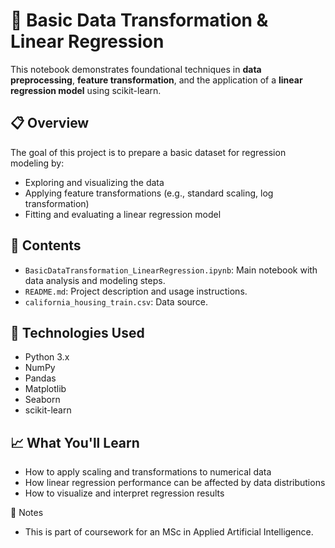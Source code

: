 # 🧪 Basic Data Transformation & Linear Regression

This notebook demonstrates foundational techniques in **data preprocessing**, **feature transformation**, and the application of a **linear regression model** using scikit-learn.

## 📋 Overview

The goal of this project is to prepare a basic dataset for regression modeling by:
- Exploring and visualizing the data
- Applying feature transformations (e.g., standard scaling, log transformation)
- Fitting and evaluating a linear regression model

## 📁 Contents

- `BasicDataTransformation_LinearRegression.ipynb`: Main notebook with data analysis and modeling steps.
- `README.md`: Project description and usage instructions.
- `california_housing_train.csv`: Data source.

## 🧰 Technologies Used

- Python 3.x
- NumPy
- Pandas
- Matplotlib
- Seaborn
- scikit-learn

## 📈 What You'll Learn

- How to apply scaling and transformations to numerical data
- How linear regression performance can be affected by data distributions
- How to visualize and interpret regression results

📌 Notes
- This is part of coursework for an MSc in Applied Artificial Intelligence.
